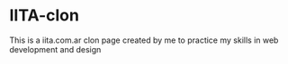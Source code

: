 # IITA-clon
This is a iita.com.ar clon page created by me to practice my skills in web development and design
